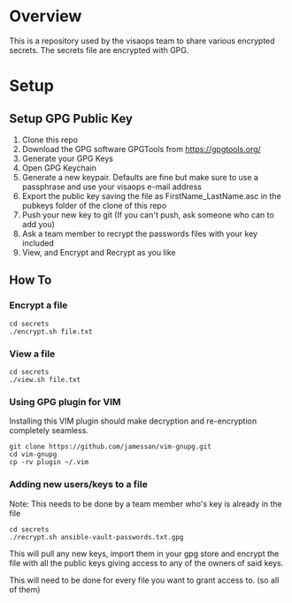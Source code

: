 # Overview

This is a repository used by the visaops team to share various encrypted secrets. The secrets file are encrypted with GPG.

# Setup

## Setup GPG Public Key

1. Clone this repo 
1. Download the GPG software GPGTools from https://gpgtools.org/
1. Generate your GPG Keys
1. Open GPG Keychain
1. Generate a new keypair. Defaults are fine but make sure to use a passphrase and use your visaops e-mail address
1. Export the public key saving the file as FirstName_LastName.asc in the pubkeys folder of the clone of this repo
1. Push your new key to git (If you can't push, ask someone who can to add you)
1. Ask a team member to recrypt the passwords files with your key included
1. View, and Encrypt and Recrypt as you like  


## How To

### Encrypt a file
```
cd secrets 
./encrypt.sh file.txt

```

### View a file
```
cd secrets 
./view.sh file.txt
```

### Using GPG plugin for VIM

Installing this VIM plugin should make decryption and re-encryption completely seamless.

```
git clone https://github.com/jamessan/vim-gnupg.git
cd vim-gnupg
cp -rv plugin ~/.vim
```

### Adding new users/keys to a file

Note: This needs to be done by a team member who's key is already in the file

```
cd secrets
./recrypt.sh ansible-vault-passwords.txt.gpg

```

This will pull any new keys, import them in your gpg store and encrypt the file with all the public keys giving access to any of the owners of said keys.

This will need to be done for every file you want to grant access to.  (so all of them)
